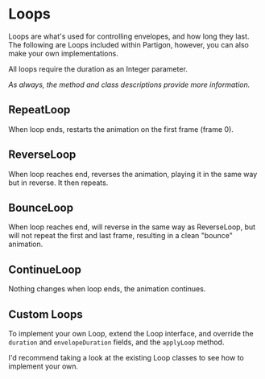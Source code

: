 # Loops

Loops are what's used for controlling envelopes, and how long they last.\
The following are Loops included within Partigon, however, you can also make your own implementations.

All loops require the duration as an Integer parameter.

_As always, the method and class descriptions provide more information._

## RepeatLoop

When loop ends, restarts the animation on the first frame (frame 0).

## ReverseLoop

When loop reaches end, reverses the animation, playing it in the same way but in reverse. It then repeats.

## BounceLoop

When loop reaches end, will reverse in the same way as ReverseLoop, but will not repeat the first and last frame, resulting in a clean "bounce" animation.

## ContinueLoop

Nothing changes when loop ends, the animation continues.

## Custom Loops

To implement your own Loop, extend the Loop interface, and override the `duration` and `envelopeDuration` fields, and the `applyLoop` method.

I'd recommend taking a look at the existing Loop classes to see how to implement your own.
